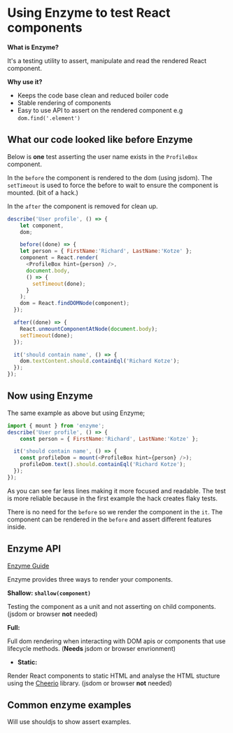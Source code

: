 # Using Enzyme to test React components

**What is Enzyme?**

It's a testing utility to assert, manipulate and read the rendered React component.

**Why use it?**

* Keeps the code base clean and reduced boiler code
* Stable rendering of components
* Easy to use API to assert on the rendered component e.g `dom.find('.element')`

## What our code looked like before Enzyme

Below is **one** test asserting the user name exists in the `ProfileBox` component.

In the `before` the component is rendered to the dom (using jsdom). The `setTimeout` is used to force the before to wait to ensure the component is mounted. (bit of a hack.)

In the `after` the component is removed for clean up.

```JavaScript
describe('User profile', () => {
	let component,
	dom;

	before((done) => {
    let person = { FirstName:'Richard', LastName:'Kotze' };
    component = React.render(
      <ProfileBox hint={person} />,
      document.body,
      () => {
        setTimeout(done);
      }
    );
    dom = React.findDOMNode(component);
  });

  after((done) => {
    React.unmountComponentAtNode(document.body);
    setTimeout(done);
  });

  it('should contain name', () => {
    dom.textContent.should.containEql('Richard Kotze');
  });
});
```

## Now using Enzyme

The same example as above but using Enzyme;

```JavaScript
import { mount } from 'enzyme';
describe('User profile', () => {
	const person = { FirstName:'Richard', LastName:'Kotze' };

  it('should contain name', () => {
    const profileDom = mount(<ProfileBox hint={person} />);
    profileDom.text().should.containEql('Richard Kotze');
  });
});
```

As you can see far less lines making it more focused and readable.  The test is more reliable because in the first example the hack creates flaky tests.

There is no need for the `before` so we render the component in the `it`. The component can be rendered in the `before` and assert different features inside. 

## Enzyme API

[Enzyme Guide](http://airbnb.io/enzyme/)

Enzyme provides three ways to render your components.

**Shallow: `shallow(component)`** 

Testing the component as a unit and not asserting on child components. (jsdom or browser **not** needed)

**Full:** 

Full dom rendering when interacting with DOM apis or components that use lifecycle methods. (**Needs** jsdom or browser envrionment)

- **Static:** 

Render React components to static HTML and analyse the HTML stucture using the [Cheerio](http://cheerio.js.org/) library. (jsdom or browser **not** needed)

## Common enzyme examples

Will use shouldjs to show assert examples.